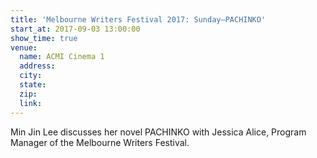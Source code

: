 ```yaml
---
title: 'Melbourne Writers Festival 2017: Sunday—PACHINKO'
start_at: 2017-09-03 13:00:00
show_time: true
venue:
  name: ACMI Cinema 1
  address:
  city:
  state:
  zip:
  link:
---
```



Min Jin Lee discusses her novel PACHINKO with Jessica Alice, Program Manager of the Melbourne Writers Festival.
